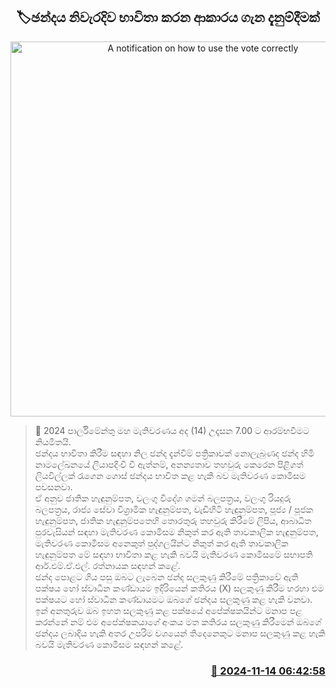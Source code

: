 <p align='center'><b><h2 align='center' title='A notification on how to use the vote correctly'>🏷ඡන්දය නිවැරදිව භාවිතා කරන ආකාරය ගැන දැනුම්දීමක්</h2></b></p>
<p align='center'><img src='https://helakuru.sgp1.cdn.digitaloceanspaces.com/esana/images/lib/vote-colour.jpg' width='600' alt='A notification on how to use the vote correctly'></p>

>📝 2024 පාර්ලිමේන්තු මහ මැතිවරණය අද (14) උදෑසන 7.00 ට ආරම්භවීමට නියමිතයි.<br>ඡන්දය භාවිතා කිරීම සඳහා නිල ඡන්ද දැන්වීම් පත්‍රිකාවක් නොලැබුණද ඡන්ද හිමි නාමලේඛනයේ ලියාපදිංචි වී ඇත්නම්, අනන්‍යතාව තහවුරු කෙරෙන පිළිගත් ලියවිල්ලක් රැගෙන ගොස් ඡන්දය භාවිත කළ හැකි බව මැතිවරණ කොමිසම පවසනවා.<br>ඒ අනුව ජාතික හැඳුනුම්පත, වලංගු විදේශ ගමන් බලපත්‍රය, වලංගු රියදුරු බලපත්‍රය, රාජ්‍ය සේවා විශ්‍රාමික හැඳුනුම්පත, වැඩිහිටි හැඳුනුම්පත, පූජ්‍ය / පූජක හැඳුනුම්පත, ජාතික හැඳුනුම්පතෙහි තොරතුරු තහවුරු කිරීමේ ලිපිය, ආබාධිත පුරවැසියන් සඳහා මැතිවරණ කොමිසම නිකුත් කර ඇති තාවකාලික හැඳුනුම්පත, මැතිවරණ කොමිසම අනෙකුත් පුද්ගලයින්ට නිකුත් කර ඇති තාවකාලික හැඳුනුම්පත මේ සඳහා භාවිතා කළ හැකි බවයි මැතිවරණ කොමිසමේ සභාපති ආර්.එම්.ඒ.එල්. රත්නායක සඳහන් කළේ.<br>ඡන්ද පොළට ගිය පසු ඔබට ලැබෙන ඡන්ද සලකුණු කිරීමේ පත්‍රිකාවේ ඇති පක්ෂය හෝ ස්වාධීන කණ්ඩායම ඉදිරියෙන් කතිරය (X) සලකුණු කිරීම හරහා එම පක්ෂයට හෝ ස්වාධීන කණ්ඩායමට ඔබගේ ඡන්දය සලකුණු කළ හැකි වනවා.<br>ඉන් අනතුරුව ඔබ ඉහත සලකුණු කළ පක්ෂයේ අපේක්ෂකයින්ට මනාප පළ කරන්නේ නම් එම අපේක්ෂකයාගේ අංකය මත කතිරය සලකුණු කිරීමෙන් ඔබගේ ඡන්දය ලබාදිය හැකි අතර උපරිම වශයෙන් තිදෙනෙකුට මනාප සලකුණු කළ හැකි බවයි මැතිවරණ කොමිසම සඳහන් කළේ.<br>

<h3 align='right'><a href='https://www.helakuru.lk/esana/p/105023/'>📅 2024-11-14 06:42:58</a></h3>
